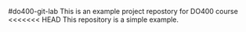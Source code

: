 #do400-git-lab
This is an example project repostory for DO400 course
<<<<<<< HEAD
This repository is a simple example.
